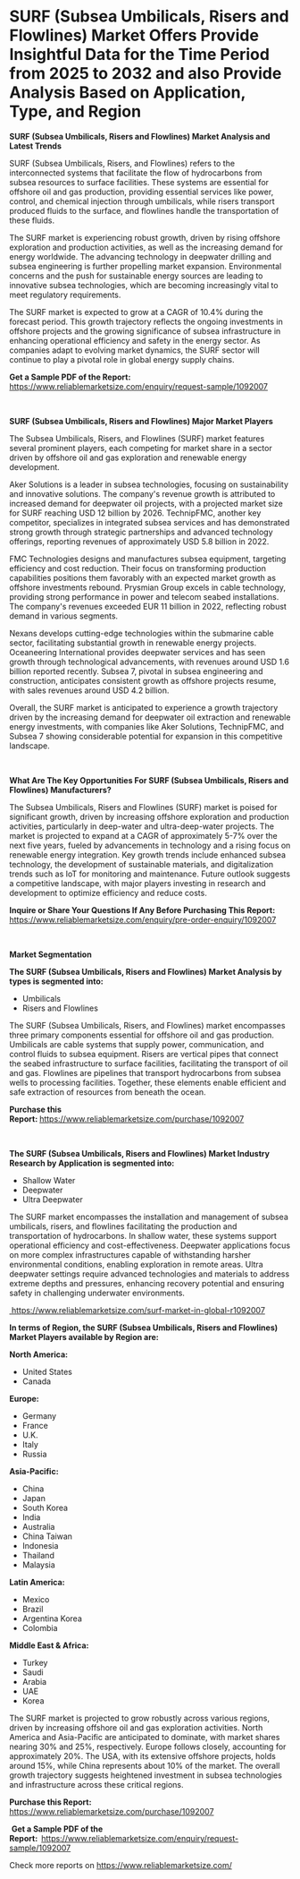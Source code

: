 <p><h1>SURF (Subsea Umbilicals, Risers and Flowlines) Market Offers Provide Insightful Data for the Time Period from 2025 to 2032 and also Provide Analysis Based on Application, Type, and Region</h1></p><p><strong>SURF (Subsea Umbilicals, Risers and Flowlines) Market Analysis and Latest Trends</strong></p>
<p><p>SURF (Subsea Umbilicals, Risers, and Flowlines) refers to the interconnected systems that facilitate the flow of hydrocarbons from subsea resources to surface facilities. These systems are essential for offshore oil and gas production, providing essential services like power, control, and chemical injection through umbilicals, while risers transport produced fluids to the surface, and flowlines handle the transportation of these fluids.</p><p>The SURF market is experiencing robust growth, driven by rising offshore exploration and production activities, as well as the increasing demand for energy worldwide. The advancing technology in deepwater drilling and subsea engineering is further propelling market expansion. Environmental concerns and the push for sustainable energy sources are leading to innovative subsea technologies, which are becoming increasingly vital to meet regulatory requirements.</p><p>The SURF market is expected to grow at a CAGR of 10.4% during the forecast period. This growth trajectory reflects the ongoing investments in offshore projects and the growing significance of subsea infrastructure in enhancing operational efficiency and safety in the energy sector. As companies adapt to evolving market dynamics, the SURF sector will continue to play a pivotal role in global energy supply chains.</p></p>
<p><strong>Get a Sample PDF of the Report:&nbsp;</strong> <a href="https://www.reliablemarketsize.com/enquiry/request-sample/1092007?utm_campaign=1884&utm_medium=2&utm_source=Github&utm_content=ia&utm_term=03022025&utm_id=surf-subsea-umbilicals-risers-and-flowlines">https://www.reliablemarketsize.com/enquiry/request-sample/1092007</a></p>
<p>&nbsp;</p>
<p><strong>SURF (Subsea Umbilicals, Risers and Flowlines) Major Market Players</strong></p>
<p><p>The Subsea Umbilicals, Risers, and Flowlines (SURF) market features several prominent players, each competing for market share in a sector driven by offshore oil and gas exploration and renewable energy development.</p><p>Aker Solutions is a leader in subsea technologies, focusing on sustainability and innovative solutions. The company's revenue growth is attributed to increased demand for deepwater oil projects, with a projected market size for SURF reaching USD 12 billion by 2026. TechnipFMC, another key competitor, specializes in integrated subsea services and has demonstrated strong growth through strategic partnerships and advanced technology offerings, reporting revenues of approximately USD 5.8 billion in 2022.</p><p>FMC Technologies designs and manufactures subsea equipment, targeting efficiency and cost reduction. Their focus on transforming production capabilities positions them favorably with an expected market growth as offshore investments rebound. Prysmian Group excels in cable technology, providing strong performance in power and telecom seabed installations. The company's revenues exceeded EUR 11 billion in 2022, reflecting robust demand in various segments.</p><p>Nexans develops cutting-edge technologies within the submarine cable sector, facilitating substantial growth in renewable energy projects. Oceaneering International provides deepwater services and has seen growth through technological advancements, with revenues around USD 1.6 billion reported recently. Subsea 7, pivotal in subsea engineering and construction, anticipates consistent growth as offshore projects resume, with sales revenues around USD 4.2 billion. </p><p>Overall, the SURF market is anticipated to experience a growth trajectory driven by the increasing demand for deepwater oil extraction and renewable energy investments, with companies like Aker Solutions, TechnipFMC, and Subsea 7 showing considerable potential for expansion in this competitive landscape.</p></p>
<p>&nbsp;</p>
<p><strong>What Are The Key Opportunities For SURF (Subsea Umbilicals, Risers and Flowlines) Manufacturers?</strong></p>
<p><p>The Subsea Umbilicals, Risers and Flowlines (SURF) market is poised for significant growth, driven by increasing offshore exploration and production activities, particularly in deep-water and ultra-deep-water projects. The market is projected to expand at a CAGR of approximately 5-7% over the next five years, fueled by advancements in technology and a rising focus on renewable energy integration. Key growth trends include enhanced subsea technology, the development of sustainable materials, and digitalization trends such as IoT for monitoring and maintenance. Future outlook suggests a competitive landscape, with major players investing in research and development to optimize efficiency and reduce costs.</p></p>
<p><strong>Inquire or Share Your Questions If Any Before Purchasing This Report:</strong> <a href="https://www.reliablemarketsize.com/enquiry/pre-order-enquiry/1092007?utm_campaign=1884&utm_medium=2&utm_source=Github&utm_content=ia&utm_term=03022025&utm_id=surf-subsea-umbilicals-risers-and-flowlines">https://www.reliablemarketsize.com/enquiry/pre-order-enquiry/1092007</a></p>
<p>&nbsp;</p>
<p><strong>Market Segmentation</strong></p>
<p><strong>The SURF (Subsea Umbilicals, Risers and Flowlines) Market Analysis by types is segmented into:</strong></p>
<p><ul><li>Umbilicals</li><li>Risers and Flowlines</li></ul></p>
<p><p>The SURF (Subsea Umbilicals, Risers, and Flowlines) market encompasses three primary components essential for offshore oil and gas production. Umbilicals are cable systems that supply power, communication, and control fluids to subsea equipment. Risers are vertical pipes that connect the seabed infrastructure to surface facilities, facilitating the transport of oil and gas. Flowlines are pipelines that transport hydrocarbons from subsea wells to processing facilities. Together, these elements enable efficient and safe extraction of resources from beneath the ocean.</p></p>
<p><strong>Purchase this Report:&nbsp;</strong><a href="https://www.reliablemarketsize.com/purchase/1092007?utm_campaign=1884&utm_medium=2&utm_source=Github&utm_content=ia&utm_term=03022025&utm_id=surf-subsea-umbilicals-risers-and-flowlines">https://www.reliablemarketsize.com/purchase/1092007</a></p>
<p>&nbsp;</p>
<p><strong>The SURF (Subsea Umbilicals, Risers and Flowlines) Market Industry Research by Application is segmented into:</strong></p>
<p><ul><li>Shallow Water</li><li>Deepwater</li><li>Ultra Deepwater</li></ul></p>
<p><p>The SURF market encompasses the installation and management of subsea umbilicals, risers, and flowlines facilitating the production and transportation of hydrocarbons. In shallow water, these systems support operational efficiency and cost-effectiveness. Deepwater applications focus on more complex infrastructures capable of withstanding harsher environmental conditions, enabling exploration in remote areas. Ultra deepwater settings require advanced technologies and materials to address extreme depths and pressures, enhancing recovery potential and ensuring safety in challenging underwater environments.</p></p>
<p><a href="https://www.reliablemarketsize.com/surf-market-in-global-r1092007?utm_campaign=1884&utm_medium=2&utm_source=Github&utm_content=ia&utm_term=03022025&utm_id=surf-subsea-umbilicals-risers-and-flowlines">&nbsp;https://www.reliablemarketsize.com/surf-market-in-global-r1092007</a></p>
<p><strong>In terms of Region, the SURF (Subsea Umbilicals, Risers and Flowlines) Market Players available by Region are:</strong></p>
<p>
    <p> <strong> North America: </strong>
        <ul>
            <li>United States</li>
            <li>Canada</li>
        </ul>
        </p> 
    <p> <strong> Europe: </strong>
        <ul>
            <li>Germany</li>
            <li>France</li>
            <li>U.K.</li>
            <li>Italy</li>
            <li>Russia</li>
        </ul>
        </p> 
    <p> <strong> Asia-Pacific: </strong>
        <ul>
            <li>China</li>
            <li>Japan</li>
            <li>South Korea</li>
            <li>India</li>
            <li>Australia</li>
            <li>China Taiwan</li>
            <li>Indonesia</li>
            <li>Thailand</li>
            <li>Malaysia</li>
        </ul>
        </p> 
    <p> <strong> Latin America: </strong>
        <ul>
            <li>Mexico</li>
            <li>Brazil</li>
            <li>Argentina Korea</li>
            <li>Colombia</li>
        </ul>
        </p> 
    <p> <strong> Middle East & Africa: </strong>
        <ul>
            <li>Turkey</li>
            <li>Saudi</li>
            <li>Arabia</li>
            <li>UAE</li>
            <li>Korea</li>
        </ul>
    </p>
    </p>
<p><p>The SURF market is projected to grow robustly across various regions, driven by increasing offshore oil and gas exploration activities. North America and Asia-Pacific are anticipated to dominate, with market shares nearing 30% and 25%, respectively. Europe follows closely, accounting for approximately 20%. The USA, with its extensive offshore projects, holds around 15%, while China represents about 10% of the market. The overall growth trajectory suggests heightened investment in subsea technologies and infrastructure across these critical regions.</p></p>
<p><strong>Purchase this Report: </strong><a href="https://www.reliablemarketsize.com/purchase/1092007?utm_campaign=1884&utm_medium=2&utm_source=Github&utm_content=ia&utm_term=03022025&utm_id=surf-subsea-umbilicals-risers-and-flowlines">https://www.reliablemarketsize.com/purchase/1092007</a></p>
<p>&nbsp;<strong>Get a Sample PDF of the Report:&nbsp;&nbsp;</strong><a href="https://www.reliablemarketsize.com/enquiry/request-sample/1092007?utm_campaign=1884&utm_medium=2&utm_source=Github&utm_content=ia&utm_term=03022025&utm_id=surf-subsea-umbilicals-risers-and-flowlines">https://www.reliablemarketsize.com/enquiry/request-sample/1092007</a></p>
<p><strong></strong></p>
<p>Check more reports on <a href="https://www.reliablemarketsize.com/?utm_campaign=1884&utm_medium=2&utm_source=Github&utm_content=ia&utm_term=03022025&utm_id=surf-subsea-umbilicals-risers-and-flowlines">https://www.reliablemarketsize.com/</a></p>